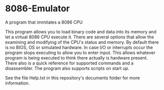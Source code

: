 # 8086-Emulator
A program that immitates a 8086 CPU

This program allows you to load binary code and data into its memory and let a virtual 8086 CPU execute it. There are several options that allow the examining and modifying of the CPU's status and memory. By default there is no BIOS, OS or simulated hardware. In case I/O or interrupts occur the program stops executing to allow you to enter input. This allows whatever program is being executed to think there actually is hardware present. There also is a quick reference for supported commands and a disassembler. The program also supports scripts on start up.

See the file Help.txt in this repository's documents folder for more information.

